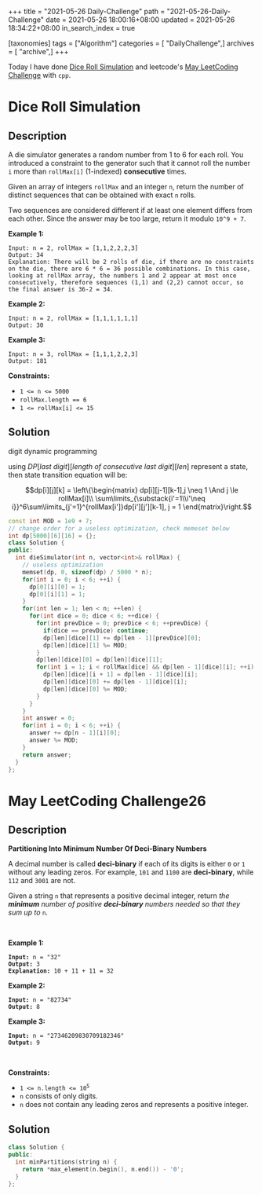 +++
title = "2021-05-26 Daily-Challenge"
path = "2021-05-26-Daily-Challenge"
date = 2021-05-26 18:00:16+08:00
updated = 2021-05-26 18:34:22+08:00
in_search_index = true

[taxonomies]
tags = ["Algorithm"]
categories = [ "DailyChallenge",]
archives = [ "archive",]
+++

Today I have done [Dice Roll Simulation](https://leetcode.com/problems/dice-roll-simulation/) and leetcode's [May LeetCoding Challenge](https://leetcode.com/explore/challenge/card/may-leetcoding-challenge-2021/601/week-4-may-22nd-may-28th/3756/) with `cpp`.

<!-- more -->

# Dice Roll Simulation

## Description

A die simulator generates a random number from 1 to 6 for each roll. You introduced a constraint to the generator such that it cannot roll the number `i` more than `rollMax[i]` (1-indexed) **consecutive** times. 

Given an array of integers `rollMax` and an integer `n`, return the number of distinct sequences that can be obtained with exact `n` rolls.

Two sequences are considered different if at least one element differs from each other. Since the answer may be too large, return it modulo `10^9 + 7`.

 

**Example 1:**

```
Input: n = 2, rollMax = [1,1,2,2,2,3]
Output: 34
Explanation: There will be 2 rolls of die, if there are no constraints on the die, there are 6 * 6 = 36 possible combinations. In this case, looking at rollMax array, the numbers 1 and 2 appear at most once consecutively, therefore sequences (1,1) and (2,2) cannot occur, so the final answer is 36-2 = 34.
```

**Example 2:**

```
Input: n = 2, rollMax = [1,1,1,1,1,1]
Output: 30
```

**Example 3:**

```
Input: n = 3, rollMax = [1,1,1,2,2,3]
Output: 181
```

 

**Constraints:**

- `1 <= n <= 5000`
- `rollMax.length == 6`
- `1 <= rollMax[i] <= 15`

## Solution

digit dynamic programming

using $DP[last\ digit][length\ of\ consecutive\ last\ digit][len]$ represent a state, then state transition equation will be:

$$dp[i][j][k] = \left\{\begin{matrix} dp[i][j-1][k-1],j \neq 1 \And j \le rollMax[i]\\ \sum\limits_{\substack{i'=1\\i'\neq i}}^6\sum\limits_{j'=1}^{rollMax[i']}dp[i'][j'][k-1], j = 1 \end{matrix}\right.$$

``` cpp
const int MOD = 1e9 + 7;
// change order for a useless optimization, check memeset below
int dp[5000][6][16] = {};
class Solution {
public:
  int dieSimulator(int n, vector<int>& rollMax) {
    // useless optimization
    memset(dp, 0, sizeof(dp) / 5000 * n);
    for(int i = 0; i < 6; ++i) {
      dp[0][i][0] = 1;
      dp[0][i][1] = 1;
    }
    for(int len = 1; len < n; ++len) {
      for(int dice = 0; dice < 6; ++dice) {
        for(int prevDice = 0; prevDice < 6; ++prevDice) {
          if(dice == prevDice) continue;
          dp[len][dice][1] += dp[len - 1][prevDice][0];
          dp[len][dice][1] %= MOD;
        }
        dp[len][dice][0] = dp[len][dice][1];
        for(int i = 1; i < rollMax[dice] && dp[len - 1][dice][i]; ++i) {
          dp[len][dice][i + 1] = dp[len - 1][dice][i];
          dp[len][dice][0] += dp[len - 1][dice][i];
          dp[len][dice][0] %= MOD;
        }
      }
    }
    int answer = 0;
    for(int i = 0; i < 6; ++i) {
      answer += dp[n - 1][i][0];
      answer %= MOD;
    }
    return answer;
  }
};
```

# May LeetCoding Challenge26

## Description

**Partitioning Into Minimum Number Of Deci-Binary Numbers**

<p>A decimal number is called <strong>deci-binary</strong> if each of its digits is either <code>0</code> or <code>1</code> without any leading zeros. For example, <code>101</code> and <code>1100</code> are <strong>deci-binary</strong>, while <code>112</code> and <code>3001</code> are not.</p>

<p>Given a string <code>n</code> that represents a positive decimal integer, return <em>the <strong>minimum</strong> number of positive <strong>deci-binary</strong> numbers needed so that they sum up to </em><code>n</code><em>.</em></p>

<p>&nbsp;</p>
<p><strong>Example 1:</strong></p>

<pre><code><strong>Input:</strong> n = &quot;32&quot;
<strong>Output:</strong> 3
<strong>Explanation:</strong> 10 + 11 + 11 = 32</code></pre>

<p><strong>Example 2:</strong></p>

<pre><code><strong>Input:</strong> n = &quot;82734&quot;
<strong>Output:</strong> 8</code></pre>

<p><strong>Example 3:</strong></p>

<pre><code><strong>Input:</strong> n = &quot;27346209830709182346&quot;
<strong>Output:</strong> 9</code></pre>

<p>&nbsp;</p>
<p><strong>Constraints:</strong></p>

<ul>
	<li><code>1 &lt;= n.length &lt;= 10<sup>5</sup></code></li>
	<li><code>n</code> consists of only digits.</li>
	<li><code>n</code> does not contain any leading zeros and represents a positive integer.</li>
</ul>

## Solution

``` cpp
class Solution {
public:
  int minPartitions(string n) {
    return *max_element(n.begin(), n.end()) - '0';
  }
};
```
